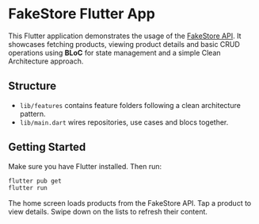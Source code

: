 # FakeStore Flutter App

This Flutter application demonstrates the usage of the [FakeStore API](https://fakestoreapi.com/). It showcases fetching products, viewing product details and basic CRUD operations using **BLoC** for state management and a simple Clean Architecture approach.

## Structure
- `lib/features` contains feature folders following a clean architecture pattern.
- `lib/main.dart` wires repositories, use cases and blocs together.

## Getting Started
Make sure you have Flutter installed. Then run:

```bash
flutter pub get
flutter run
```

The home screen loads products from the FakeStore API. Tap a product to view details. Swipe down on the lists to refresh their content.
